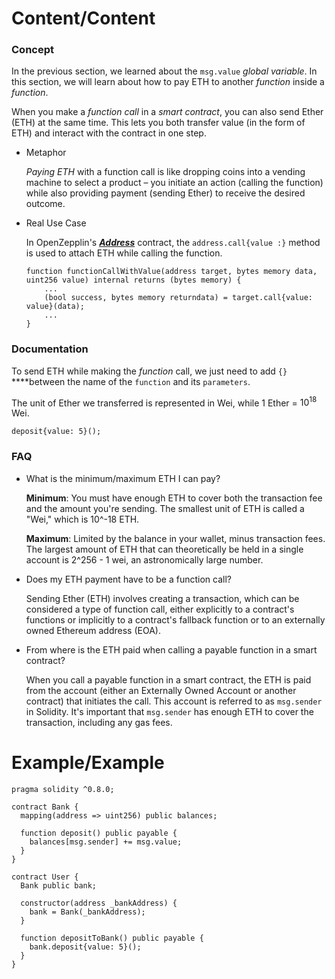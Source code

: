 # Content/Content

### Concept

In the previous section, we learned about the `msg.value` *global variable*. In this section, we will learn about how to pay ETH to another *function* inside a *function*.

When you make a *function call* in a *smart contract*, you can also send Ether (ETH) at the same time. This lets you both transfer value (in the form of ETH) and interact with the contract in one step.

- Metaphor
    
    *Paying ETH* with a function call is like dropping coins into a vending machine to select a product – you initiate an action (calling the function) while also providing payment (sending Ether) to receive the desired outcome.
    
- Real Use Case
    
    In OpenZepplin's [***Address***](https://github.com/OpenZeppelin/openzeppelin-contracts/blob/9ef69c03d13230aeff24d91cb54c9d24c4de7c8b/contracts/utils/Address.sol#L83) contract, the `address.call{value :}` method is used to attach ETH while calling the function.
    
    ```solidity
    function functionCallWithValue(address target, bytes memory data, uint256 value) internal returns (bytes memory) {
        ...
        (bool success, bytes memory returndata) = target.call{value: value}(data);
        ...
    }
    ```
    

### Documentation

To send ETH while making the *function* call, we just need to add `{}` ****between the name of the `function` and its `parameters`. 

The unit of Ether we transferred is represented in Wei, while 1 Ether = $10^{18}$ Wei. 

```solidity
deposit{value: 5}();
```

### FAQ

- What is the minimum/maximum ETH I can pay?
    
    **Minimum**: You must have enough ETH to cover both the transaction fee and the amount you're sending. The smallest unit of ETH is called a "Wei," which is 10^-18 ETH.
    
    **Maximum**: Limited by the balance in your wallet, minus transaction fees. The largest amount of ETH that can theoretically be held in a single account is 2^256 - 1 wei, an astronomically large number.
    
- Does my ETH payment have to be a function call?
    
    Sending Ether (ETH) involves creating a transaction, which can be considered a type of function call, either explicitly to a contract's functions or implicitly to a contract's fallback function or to an externally owned Ethereum address (EOA).
    
- From where is the ETH paid when calling a payable function in a smart contract?
    
    When you call a payable function in a smart contract, the ETH is paid from the account (either an Externally Owned Account or another contract) that initiates the call. This account is referred to as `msg.sender` in Solidity. It's important that `msg.sender` has enough ETH to cover the transaction, including any gas fees.
    

# Example/Example

```solidity
pragma solidity ^0.8.0;

contract Bank {
  mapping(address => uint256) public balances;

  function deposit() public payable {
    balances[msg.sender] += msg.value;
  }
}

contract User {
  Bank public bank;

  constructor(address _bankAddress) {
    bank = Bank(_bankAddress);
  }

  function depositToBank() public payable {
    bank.deposit{value: 5}();
  }
}
```
